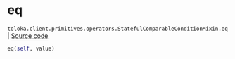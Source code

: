 # eq
`toloka.client.primitives.operators.StatefulComparableConditionMixin.eq` | [Source code](https://github.com/Toloka/toloka-kit/blob/v1.2.1/src/client/primitives/operators.py#L197)

```python
eq(self, value)
```

